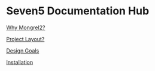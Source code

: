 
Seven5 Documentation Hub
========================

[Why Mongrel2?](why_mongrel2.html)

[Project Layout?](project_layout.html)

[Design Goals](design.html)

[Installation](installation.html)

